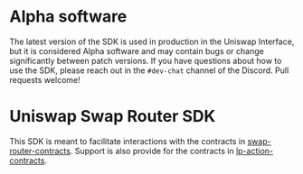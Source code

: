 # Alpha software

The latest version of the SDK is used in production in the Uniswap Interface,
but it is considered Alpha software and may contain bugs or change significantly between patch versions.
If you have questions about how to use the SDK, please reach out in the `#dev-chat` channel of the Discord.
Pull requests welcome!

# Uniswap Swap Router SDK

This SDK is meant to facilitate interactions with the contracts in [swap-router-contracts](https://github.com/Uniswap/swap-router-contracts). Support is also provide for the contracts in [lp-action-contracts](https://github.com/Uniswap/lp-action-contracts).

